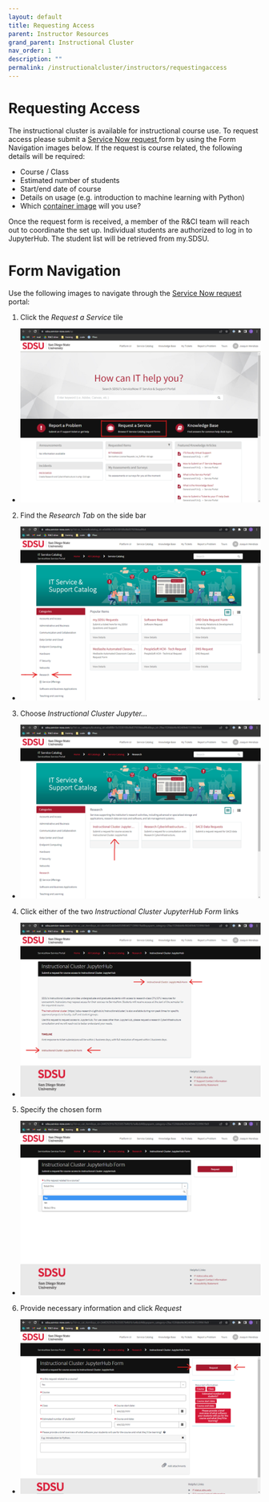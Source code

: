 ```yaml
---
layout: default
title: Requesting Access
parent: Instructor Resources
grand_parent: Instructional Cluster
nav_order: 1
description: ""
permalink: /instructionalcluster/instructors/requestingaccess
---
```


# Requesting Access

The instructional cluster is available for instructional course use. To request access please submit a <a href="https://sdsu.service-now.com/sp" target="_blank">Service Now request </a> form by using the Form Navigation images below. If the request is course related, the following details will be required:

- Course / Class
- Estimated number of students
- Start/end date of course
- Details on usage (e.g. introduction to machine learning with Python)
- Which [container image](/instructionalcluster/images) will you use?


Once the request form is received, a member of the R&CI team will reach out to coordinate the set up. Individual students are authorized to log in to JupyterHub. The student list will be retrieved from my.SDSU.

# Form Navigation

Use the following images to navigate through the <a href="https://sdsu.service-now.com/sp" target="_blank">Service Now request</a> portal:

1. Click the *Request a Service* tile
  - ![servicenow.sdsu.edu/sp](/images/instructionalcluster/servicenow1.png "servicenow.sdsu.edu/sp")
2. Find the *Research Tab* on the side bar
  - ![Research Tab](/images/instructionalcluster/servicenow2.png "Click 'Research Tab'")
3. Choose *Instructional Cluster Jupyter...*
  - ![Instructional Cluster Jupyter...](/images/instructionalcluster/servicenow3.png "Click 'Instructional Cluster Jupyter...'")
4. Click either of the two *Instructional Cluster JupyterHub Form* links
  - ![Instructional Cluster JupyterHub Form](/images/instructionalcluster/servicenow4.png "Click Either 'Instructional Cluster JupyterHub Form' links")
5. Specify the chosen form
  - ![Is Related to Course?](/images/instructionalcluster/servicenow5.png "Choose Appropriate Form")
6. Provide necessary information and click *Request*
  - ![Yes](/images/instructionalcluster/servicenow6.png "Example of Course-Related Form")